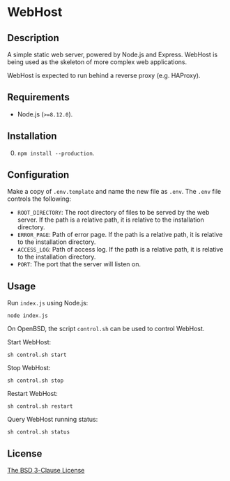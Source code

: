 # WebHost #

## Description ##

A simple static web server, powered by Node.js and Express. WebHost is being
used as the skeleton of more complex web applications.

WebHost is expected to run behind a reverse proxy (e.g. HAProxy).

## Requirements ##

* Node.js (`>=8.12.0`).

## Installation ##

0. `npm install --production`.

## Configuration ##

Make a copy of `.env.template` and name the new file as `.env`. The `.env` file
controls the following:

* `ROOT_DIRECTORY`: The root directory of files to be served by the web server.
                    If the path is a relative path, it is relative to the
                    installation directory.
* `ERROR_PAGE`: Path of error page. If the path is a relative path, it is
                relative to the installation directory.
* `ACCESS_LOG`: Path of access log. If the path is a relative path, it is
                relative to the installation directory.
* `PORT`: The port that the server will listen on.

## Usage ##

Run `index.js` using Node.js:

```
node index.js
```

On OpenBSD, the script `control.sh` can be used to control WebHost.

Start WebHost:

```
sh control.sh start
```

Stop WebHost:

```
sh control.sh stop
```

Restart WebHost:

```
sh control.sh restart
```

Query WebHost running status:

```
sh control.sh status
```

## License ##

[The BSD 3-Clause License](http://opensource.org/licenses/BSD-3-Clause)
